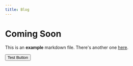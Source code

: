 ```yaml
---
title: Blog
---
```


# Coming Soon

This is an **example** markdown file. There's another one [here](/terms).

<Button colorScheme="blue">Test Button</Button>